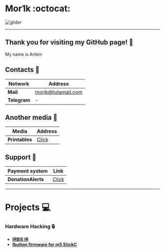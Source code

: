 # Mor1k :octocat:

![glider](https://media1.tenor.com/m/mkrG3g9HwAcAAAAC/classroom-of-the-elite-youkoso-jitsuryoku-shijou-shugi-no-kyoushitsu-e.gif)
_________
## Thank you for visiting my GitHub page! :wave:  

  My name is Artem

## Contacts :incoming_envelope:

|Network|Address|
|--|--|
|**Mail**|[morik@tutamail.com]()|
|**Telegram**|-|

## Another media :incoming_envelope:

|Media|Address|
|--|--|
|**Printables**|[Click](https://www.printables.com/@MORIK_3168323)|

## Support :money_with_wings:

|Payment system|Link|
|--|--|
|**DonationAlerts**|[Click](https://www.donationalerts.com/r/mor1k_gh)|
________

# Projects :computer:

### Hardware Hacking :lock:

- **[IRBIS IR](https://github.com/MOR1K/IRBIS_IR)**
- **[Ibutton firmware for m5 StickC](https://github.com/MOR1K/iButton-firmware-for-m5-Stickc-plus2)**
